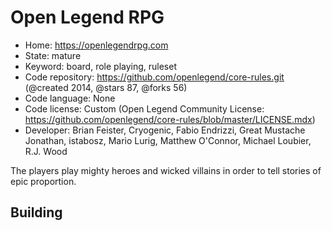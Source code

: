 # Open Legend RPG

- Home: https://openlegendrpg.com
- State: mature
- Keyword: board, role playing, ruleset
- Code repository: https://github.com/openlegend/core-rules.git (@created 2014, @stars 87, @forks 56)
- Code language: None
- Code license: Custom (Open Legend Community License: https://github.com/openlegend/core-rules/blob/master/LICENSE.mdx)
- Developer: Brian Feister, Cryogenic, Fabio Endrizzi, Great Mustache Jonathan, istabosz, Mario Lurig, Matthew O'Connor, Michael Loubier, R.J. Wood

The players play mighty heroes and wicked villains in order to tell stories of epic proportion.

## Building
